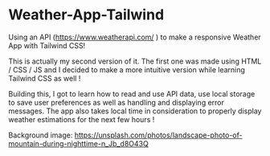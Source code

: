 # Weather-App-Tailwind
Using an API (https://www.weatherapi.com/ ) to make a responsive Weather App with Tailwind CSS!

This is actually my second version of it. The first one was made using HTML / CSS / JS and I decided to make a more intuitive version while learning Tailwind CSS as well ! 

Building this, I got to learn how to read and use API data, use local storage to save user preferences as well as handling and displaying error messages. 
The app also takes local time in consideration to properly display weather estimations for the next few hours ! 

Background image:  https://unsplash.com/photos/landscape-photo-of-mountain-during-nighttime-n_Jb_d8O43Q
